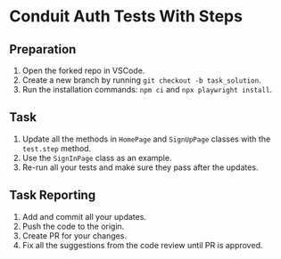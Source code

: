 # Conduit Auth Tests With Steps

## Preparation

1. Open the forked repo in VSCode.
2. Create a new branch by running `git checkout -b task_solution`.
3. Run the installation commands: `npm ci` and `npx playwright install`.

## Task

1. Update all the methods in `HomePage` and `SignUpPage` classes with the `test.step` method. 
2. Use the `SignInPage` class as an example. 
3. Re-run all your tests and make sure they pass after the updates. 

## Task Reporting

1. Add and commit all your updates. 
2. Push the code to the origin.
3. Create PR for your changes. 
4. Fix all the suggestions from the code review until PR is approved.  
